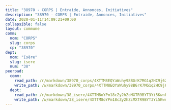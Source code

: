 ```yaml
---
title: "38970 - CORPS | Entraide, Annonces, Initiatives"
description: "38970 - CORPS | Entraide, Annonces, Initiatives"
date: 2020-01-11T14:09:21+09:00
collapsible: false
layout: commune
comm:
  nom: "CORPS"
  slug: corps
  cp: "38970"
dept:
  nom: "Isère"
  slug: isere
  num: "38"
peerpad:
  comm:
    read_path: /r/markdown/38970_corps/4XTTM8EQYaWuhy98BGrK7MG1q2HC9j6Z9kFvCAwSHW5Jk4fi1
    write_path: /w/markdown/38970_corps/4XTTM8EQYaWuhy98BGrK7MG1q2HC9j6Z9kFvCAwSHW5Jk4fi1-K3TgTiCQTF7V5zZhwnSjqFHbFebzvPCfHa2LNhS7kY2rtkebTyWxn2Vmz7PKjJVTMgBQV3RynR3aafrKAHuiKtLF6vKa6egmJsXwKFX7Wm5Wd88k2FbMGdA3unzRk4ZzMGeSr1pm
  dept:
    read_path: /r/markdown/38_isere/4XTTM8oYPm18cZy2hZcMXTR9BYT3Yi5KwnFvpXu1TXaRq7Q3V
    write_path: /w/markdown/38_isere/4XTTM8oYPm18cZy2hZcMXTR9BYT3Yi5KwnFvpXu1TXaRq7Q3V-K3TgUoSzs2JpJwfbzBvgU8N95mHo7JXz7NbEctNRM3EDb2iYHA4maKm3pRQwmboULLPnLFTEhRgTawPTWpmxTxKbTwDgAEzA9tUHjpudQTWdKWfdVSegAo77eCwhXTaVG7AyUZEs
---
```


